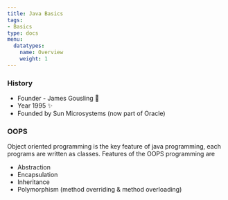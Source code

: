 ```yaml
---
title: Java Basics
tags:
- Basics
type: docs
menu:
  datatypes:
    name: Overview
    weight: 1
---
```



### History
- Founder - James Gousling :metal:
- Year 1995  :sparkles:
- Founded by Sun Microsystems (now part of Oracle)

### OOPS

Object oriented programming is the key feature of java programming, each programs are written as classes. 
Features of the OOPS programming are
-	Abstraction
-	Encapsulation
-	Inheritance
-	Polymorphism (method overriding & method overloading)

